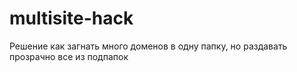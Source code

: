 # multisite-hack
Решение как загнать много доменов в одну папку, но раздавать прозрачно все из подпапок
